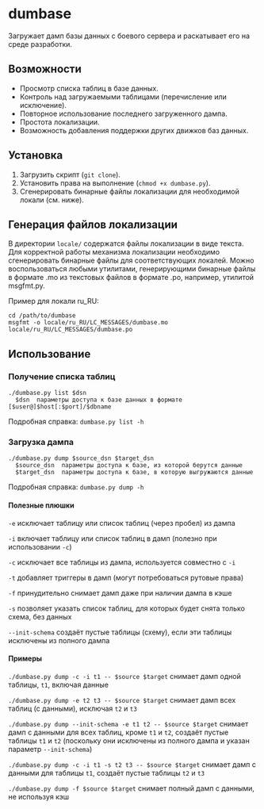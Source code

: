 dumbase
=======

Загружает дамп базы данных с боевого сервера и раскатывает его на среде разработки.


Возможности
-----------

* Просмотр списка таблиц в базе данных.
* Контроль над загружаемыми таблицами (перечисление или исключение).
* Повторное использование последнего загруженного дампа.
* Простота локализации.
* Возможность добавления поддержки других движков баз данных.


Установка
---------

1. Загрузить скрипт (`git clone`).
1. Установить права на выполнение (`chmod +x dumbase.py`).
1. Сгенерировать бинарные файлы локализации для необходимой локали (см. ниже).


Генерация файлов локализации
----------------------------

В директории `locale/` содержатся файлы локализации в виде текста. Для корректной
работы механизма локализации необходимо сгенерировать бинарные файлы для соответствующих
локалей. Можно воспользоваться любыми утилитами, генерирующими бинарные файлы
в формате .mo из текстовых файлов в формате .po, например, утилитой msgfmt.py.

Пример для локали ru\_RU:
```
cd /path/to/dumbase
msgfmt -o locale/ru_RU/LC_MESSAGES/dumbase.mo locale/ru_RU/LC_MESSAGES/dumbase.po
```


Использование
-------------

### Получение списка таблиц ###

```
./dumbase.py list $dsn
  $dsn  параметры доступа к базе данных в формате [$user@]$host[:$port]/$dbname
```

Подробная справка: `dumbase.py list -h`


### Загрузка дампа ###

```
./dumbase.py dump $source_dsn $target_dsn
  $source_dsn  параметры доступа к базе, из которой берутся данные
  $target_dsn  параметры доступа к базе, в которую выгружаются данные
```

Подробная справка: `dumbase.py dump -h`

#### Полезные плюшки ####

`-e` исключает таблицу или список таблиц (через пробел) из дампа

`-i` включает таблицу или список таблиц в дамп (полезно при использовании `-c`)

`-c` исключает все таблицы из дампа, используется совместно с `-i`

`-t` добавляет триггеры в дамп (могут потребоваться рутовые права)

`-f` принудительно снимает дамп даже при наличии дампа в кэше

`-s` позволяет указать список таблиц, для которых будет снята только схема,
без данных

`--init-schema` создаёт пустые таблицы (схему), если эти таблицы исключены
из полного дампа

#### Примеры ####

`./dumbase.py dump -c -i t1 -- $source $target`
снимает дамп одной таблицы, `t1`, включая данные

`./dumbase.py dump -e t2 t3 -- $source $target`
снимает дамп всех таблиц (с данными), исключая `t2` и `t3`

`./dumbase.py dump --init-schema -e t1 t2 -- $source $target`
снимает дамп с данными для всех таблиц, кроме `t1` и `t2`, создаёт пустые
таблицы `t1` и `t2` (поскольку они исключены из полного дампа и указан
параметр `--init-schema`)

`./dumbase.py dump -c -i t1 -s t2 t3 -- $source $target`
снимает дамп с данными для таблицы `t1`, создаёт пустые таблицы `t2` и `t3`

`./dumbase.py dump -f $source $target`
снимает полный дамп с данными, не используя кэш

